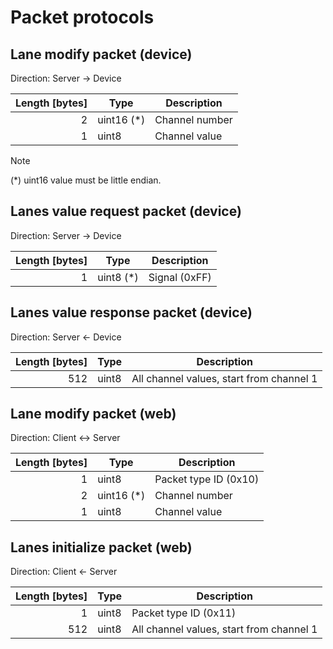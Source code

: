 # Packet protocols

## Lane modify packet (device)

Direction: Server -> Device

| Length \[bytes\] | Type        | Description    |
| ---------------: | ----------- | -------------- |
|                2 | uint16 (\*) | Channel number |
|                1 | uint8       | Channel value  |

> [!NOTE]
>
> (\*) uint16 value must be little endian.

## Lanes value request packet (device)

Direction: Server -> Device

| Length \[bytes\] | Type       | Description   |
| ---------------: | ---------- | ------------- |
|                1 | uint8 (\*) | Signal (0xFF) |

## Lanes value response packet (device)

Direction: Server <- Device

| Length \[bytes\] | Type  | Description                              |
| ---------------: | ----- | ---------------------------------------- |
|              512 | uint8 | All channel values, start from channel 1 |

## Lane modify packet (web)

Direction: Client <-> Server

| Length \[bytes\] | Type        | Description           |
| ---------------: | ----------- | --------------------- |
|                1 | uint8       | Packet type ID (0x10) |
|                2 | uint16 (\*) | Channel number        |
|                1 | uint8       | Channel value         |

## Lanes initialize packet (web)

Direction: Client <- Server

| Length \[bytes\] | Type  | Description                              |
| ---------------: | ----- | ---------------------------------------- |
|                1 | uint8 | Packet type ID (0x11)                    |
|              512 | uint8 | All channel values, start from channel 1 |
